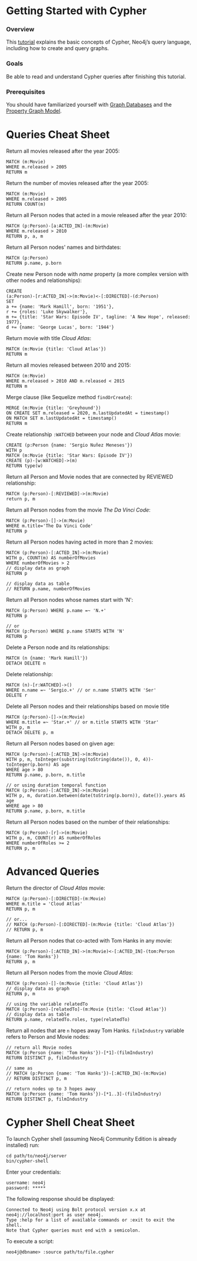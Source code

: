 # Getting Started with Cypher

### Overview

This [tutorial](https://neo4j.com/developer/cypher/guide-cypher-basics/) explains the basic concepts of Cypher, Neo4j’s
query language, including how to create and query graphs.

### Goals

Be able to read and understand Cypher queries after finishing this tutorial.

### Prerequisites

You should have familiarized yourself with [Graph Databases](https://neo4j.com/developer/get-started/) and
the [Property Graph Model](https://neo4j.com/developer/graph-database/#property-graph).

# Queries Cheat Sheet

Return all movies released after the year 2005:

```cypher
MATCH (m:Movie)
WHERE m.released > 2005
RETURN m
```

Return the number of movies released after the year 2005:

```cypher
MATCH (m:Movie)
WHERE m.released > 2005
RETURN COUNT(m)
```

Return all Person nodes that acted in a movie released after the year 2010:

```cypher
MATCH (p:Person)-[a:ACTED_IN]-(m:Movie)
WHERE m.released > 2010
RETURN p, a, m
```

Return all Person nodes' names and birthdates:

```cypher
MATCH (p:Person)
RETURN p.name, p.born
```

Create new Person node with _name_ property (a more complex version with other nodes and relationships):

```cypher
CREATE
(a:Person)-[r:ACTED_IN]->(m:Movie)<-[:DIRECTED]-(d:Person)
SET
a += {name: 'Mark Hamill', born: '1951'},
r += {roles: 'Luke Skywalker'},
m += {title: 'Star Wars: Episode IV', tagline: 'A New Hope', released: 1977},
d += {name: 'George Lucas', born: '1944'}
```

Return movie with title _Cloud Atlas_:

```cypher
MATCH (m:Movie {title: 'Cloud Atlas'})
RETURN m
```

Return all movies released between 2010 and 2015:

```cypher
MATCH (m:Movie)
WHERE m.released > 2010 AND m.released < 2015
RETURN m
```

Merge clause (like Sequelize method `findOrCreate`):

```cypher
MERGE (m:Movie {title: 'Greyhound'})
ON CREATE SET m.released = 2020, m.lastUpdatedAt = timestamp()
ON MATCH SET m.lastUpdatedAt = timestamp()
RETURN m
```

Create relationship `:WATCHED` between your node and _Cloud Atlas_ movie:

```cypher
CREATE (p:Person {name: 'Sergio Nuñez Meneses'})
WITH p
MATCH (m:Movie {title: 'Star Wars: Episode IV'})
CREATE (p)-[w:WATCHED]->(m)
RETURN type(w)
```

Return all Person and Movie nodes that are connected by REVIEWED relationship:

```cypher
MATCH (p:Person)-[:REVIEWED]->(m:Movie)
return p, m
```

Return all Person nodes from the movie _The Da Vinci Code_:

```cypher
MATCH (p:Person)-[]->(m:Movie)
WHERE m.title='The Da Vinci Code'
RETURN p
```

Return all Person nodes having acted in more than 2 movies:

```cypher
MATCH (p:Person)-[:ACTED_IN]->(m:Movie)
WITH p, COUNT(m) AS numberOfMovies
WHERE numberOfMovies > 2
// display data as graph
RETURN p

// display data as table
// RETURN p.name, numberOfMovies
```

Return all Person nodes whose names start with 'N':

```cypher
MATCH (p:Person) WHERE p.name =~ 'N.+'
RETURN p

// or
MATCH (p:Person) WHERE p.name STARTS WITH 'N'
RETURN p
```

Delete a Person node and its relationships:

```cypher
MATCH (n {name: 'Mark Hamill'})
DETACH DELETE n
```

Delete relationship:

```cypher
MATCH (n)-[r:WATCHED]->()
WHERE n.name =~ 'Sergio.+' // or n.name STARTS WITH 'Ser'
DELETE r
```

Delete all Person nodes and their relationships based on movie title

```cypher
MATCH (p:Person)-[]->(m:Movie)
WHERE m.title =~ 'Star.+' // or m.title STARTS WITH 'Star'
WITH p, m
DETACH DELETE p, m
```

Return all Person nodes based on given age:

```cypher
MATCH (p:Person)-[:ACTED_IN]->(m:Movie)
WITH p, m, toInteger(substring(toString(date()), 0, 4))-toInteger(p.born) AS age
WHERE age > 80
RETURN p.name, p.born, m.title

// or using duration temporal function
MATCH (p:Person)-[:ACTED_IN]->(m:Movie)
WITH p, m, duration.between(date(toString(p.born)), date()).years AS age
WHERE age > 80
RETURN p.name, p.born, m.title
```

Return all Person nodes based on the number of their relationships:

```cypher
MATCH (p:Person)-[r]->(m:Movie)
WITH p, m, COUNT(r) AS numberOfRoles
WHERE numberOfRoles >= 2
RETURN p, m
```

# Advanced Queries

Return the director of _Cloud Atlas_ movie:

```cypher
MATCH (p:Person)-[:DIRECTED]-(m:Movie)
WHERE m.title = 'Cloud Atlas'
RETURN p, m

// or...
// MATCH (p:Person)-[:DIRECTED]-(m:Movie {title: 'Cloud Atlas'})
// RETURN p, m
```

Return all Person nodes that co-acted with Tom Hanks in any movie:

```cypher
MATCH (p:Person)-[:ACTED_IN]->(m:Movie)<-[:ACTED_IN]-(tom:Person {name: 'Tom Hanks'})
RETURN p, m
```

Return all Person nodes from the movie _Cloud Atlas_:

```cypher
MATCH (p:Person)-[]-(m:Movie {title: 'Cloud Atlas'})
// display data as graph
RETURN p, m

// using the variable relatedTo
MATCH (p:Person)-[relatedTo]-(m:Movie {title: 'Cloud Atlas'})
// display data as table
RETURN p.name, relatedTo.roles, type(relatedTo)
```

Return all nodes that are `n` hopes away Tom Hanks. `filmIndustry` variable refers to Person and Movie nodes:

```cypher
// return all Movie nodes
MATCH (p:Person {name: 'Tom Hanks'})-[*1]-(filmIndustry)
RETURN DISTINCT p, filmIndustry

// same as
// MATCH (p:Person {name: 'Tom Hanks'})-[:ACTED_IN]-(m:Movie)
// RETURN DISTINCT p, m

// return nodes up to 3 hopes away
MATCH (p:Person {name: 'Tom Hanks'})-[*1..3]-(filmIndustry)
RETURN DISTINCT p, filmIndustry
```

# Cypher Shell Cheat Sheet

To launch Cypher shell (assuming Neo4j Community Edition is already installed) run:

```shell
cd path/to/neo4j/server
bin/cypher-shell
```

Enter your credentials:

```shell
username: neo4j
password: *****
```

The following response should be displayed:

```shell
Connected to Neo4j using Bolt protocol version x.x at neo4j://localhost:port as user neo4j.
Type :help for a list of available commands or :exit to exit the shell.
Note that Cypher queries must end with a semicolon.
```

To execute a script:

```shell
neo4j@dbname> :source path/to/file.cypher
```

